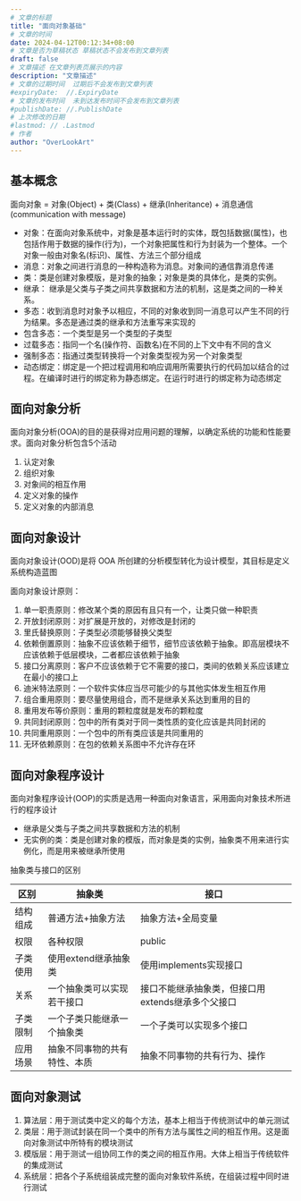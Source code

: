 ```yaml
---
# 文章的标题
title: "面向对象基础"
# 文章的时间
date: 2024-04-12T00:12:34+08:00
# 文章是否为草稿状态 草稿状态不会发布到文章列表
draft: false
# 文章描述 在文章列表页展示的内容
description: "文章描述"
# 文章的过期时间  过期后不会发布到文章列表
#expiryDate:  //.ExpiryDate
# 文章的发布时间  未到达发布时间不会发布到文章列表
#publishDate: //.PublishDate
# 上次修改的日期
#lastmod: // .Lastmod
# 作者
author: "OverLookArt"
---
```


## 基本概念

面向对象 = 对象(Object) + 类(Class) + 继承(Inheritance) + 消息通信(communication with message)

* 对象：在面向对象系统中，对象是基本运行时的实体，既包括数据(属性)，也包括作用于数据的操作(行为)，一个对象把属性和行为封装为一个整体。一个对象一般由对象名(标识)、属性、方法三个部分组成
* 消息：对象之间进行消息的一种构造称为消息。对象间的通信靠消息传递
* 类：类是创建对象模版，是对象的抽象；对象是类的具体化，是类的实例。
* 继承： 继承是父类与子类之间共享数据和方法的机制，这是类之间的一种关系。
* 多态：收到消息时对象予以相应，不同的对象收到同一消息可以产生不同的行为结果。多态是通过类的继承和方法重写来实现的
* 包含多态：一个类型是另一个类型的子类型
* 过载多态：指同一个名(操作符、函数名)在不同的上下文中有不同的含义
* 强制多态：指通过类型转换将一个对象类型视为另一个对象类型
* 动态绑定：绑定是一个把过程调用和响应调用所需要执行的代码加以结合的过程。在编译时进行的绑定称为静态绑定。在运行时进行的绑定称为动态绑定

## 面向对象分析

面向对象分析(OOA)的目的是获得对应用问题的理解，以确定系统的功能和性能要求。面向对象分析包含5个活动

1. 认定对象
2. 组织对象
3. 对象间的相互作用
4. 定义对象的操作
5. 定义对象的内部消息

## 面向对象设计

面向对象设计(OOD)是将 OOA 所创建的分析模型转化为设计模型，其目标是定义系统构造蓝图

面向对象设计原则：

1. 单一职责原则：修改某个类的原因有且只有一个，让类只做一种职责
2. 开放封闭原则：对扩展是开放的，对修改是封闭的
3. 里氏替换原则：子类型必须能够替换父类型
4. 依赖倒置原则：抽象不应该依赖于细节，细节应该依赖于抽象。即高层模块不应该依赖于低层模块，二者都应该依赖于抽象
5. 接口分离原则：客户不应该依赖于它不需要的接口，类间的依赖关系应该建立在最小的接口上
6. 迪米特法原则：一个软件实体应当尽可能少的与其他实体发生相互作用
7. 组合重用原则：要尽量使用组合，而不是继承关系达到重用的目的
8. 重用发布等价原则：重用的颗粒度就是发布的颗粒度
9. 共同封闭原则：包中的所有类对于同一类性质的变化应该是共同封闭的
10. 共同重用原则：一个包中的所有类应该是共同重用的
11. 无环依赖原则：在包的依赖关系图中不允许存在环

## 面向对象程序设计

面向对象程序设计(OOP)的实质是选用一种面向对象语言，采用面向对象技术所进行的程序设计

* 继承是父类与子类之间共享数据和方法的机制
* 无实例的类：类是创建对象的模版，而对象是类的实例，抽象类不用来进行实例化，而是用来被继承所使用

抽象类与接口的区别

|区别|抽象类|接口|
|---|---|---|
|结构组成|普通方法+抽象方法|抽象方法+全局变量|
|权限|各种权限|public|
|子类使用|使用extend继承抽象类|使用implements实现接口|
|关系|一个抽象类可以实现若干接口|接口不能继承抽象类，但接口用extends继承多个父接口|
|子类限制|一个子类只能继承一个抽象类|一个子类可以实现多个接口|
|应用场景|抽象不同事物的共有特性、本质|抽象不同事物的共有行为、操作|

## 面向对象测试

1. 算法层：用于测试类中定义的每个方法，基本上相当于传统测试中的单元测试
2. 类层：用于测试封装在同一个类中的所有方法与属性之间的相互作用。这是面向对象测试中所特有的模块测试
3. 模版层：用于测试一组协同工作的类之间的相互作用。大体上相当于传统软件的集成测试
4. 系统层：把各个子系统组装成完整的面向对象软件系统，在组装过程中同时进行测试